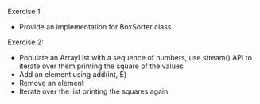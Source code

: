 Exercise 1:
- Provide an implementation for BoxSorter class

Exercise 2:
- Populate an ArrayList with a sequence of numbers, use stream() API to iterate over them printing the square of the values
- Add an element using add(int, E)
- Remove an element
- Iterate over the list printing the squares again
